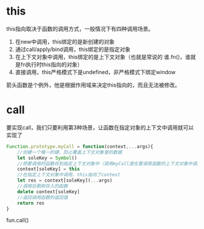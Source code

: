 # this
this指向取决于函数的调用方式，一般情况下有四种调用场景。
1. 在new中调用，this绑定的是新创建的对象
2. 通过call/apply/bind调用，this绑定的是指定对象
3. 在上下文对象中调用，this绑定的是上下文对象（也就是常说的 谁.fn()，谁就是fn执行时this指向的对象）
4. 直接调用，this严格模式下是undefined，非严格模式下绑定window

箭头函数是个例外，他是根据作用域来决定this指向的，而且无法被修改。

# call

要实现call，我们只要利用第3种场景，让函数在指定对象的上下文中调用就可以实现了
```js
Function.prototype.myCall = function(context,...args){
	//创建一个唯一的键，防止覆盖上下文对象里的数据
	let soleKey = Symbol()
	//把要调用的函数存到指定上下文对象中（调用myCall是在要调用函数的上下文对象中调用的，所以myCall的this就是要调用的函数）
	context[soleKey] = this
	//在指定上下文对象中调用，this指向了context
	let res = context[soleKey](...args)
	//调用后删除存入的函数
	delete context[soleKey]
	//返回调用函数的返回值
	return res
}
```
fun.call()